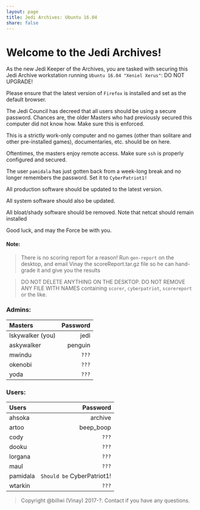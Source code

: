 ```yaml
---
layout: page
title: Jedi Archives: Ubuntu 16.04
share: false
---
```


# Welcome to the Jedi Archives!

As the new Jedi Keeper of the Archives, you are tasked with securing this Jedi Archive workstation running `Ubuntu 16.04 "Xeniel Xerus"`: DO NOT UPGRADE!  

Please ensure that the latest version of `Firefox` is installed and set as the default browser.

The Jedi Council has decreed that all users should be using a secure password. Chances are, the older Masters who had previously secured this computer did not know how. Make sure this is enforced.

This is a strictly work-only computer and no games (other than solitare and other pre-installed games), documentaries, etc. should be on here.

Oftentimes, the masters enjoy remote access. Make sure `ssh` is properly configured and secured.

The user `pamidala` has just gotten back from a week-long break and no longer remembers the password. Set it to `CyberPatriot1!`

All production software should be updated to the latest version.

All system software should also be updated.

All bloat/shady software should be removed. Note that netcat should remain installed

Good luck, and may the Force be with you.

#### Note:
> There is no scoring report for a reason! Run `gen-report` on the desktop, and email Vinay the scoreReport.tar.gz file so he can hand-grade it and give you the results

> DO NOT DELETE ANYTHING ON THE DESKTOP. DO NOT REMOVE ANY FILE WITH NAMES containing `scorer`, `cyberpatriot`, `scorereport` or the like.


### Admins:  

| Masters | Password |
|:--------|--------:|
| lskywalker (you)   | jedi   |
| askywalker   | penguin   |
| mwindu  | `???`   |
| okenobi | `???`   |
| yoda    | `???`   |


### Users:  

| Users   | Password |
|:--------|--------:|
| ahsoka  | archive |
| artoo   | beep_boop |
| cody    | `???`   |
| dooku   | `???`   |
| lorgana | `???`   |
| maul    | `???`   |
| pamidala | `Should be` CyberPatriot1! |
| wtarkin | `???`   |

 
 > Copyright @billwi (Vinay) 2017-?. Contact if you have any questions.
